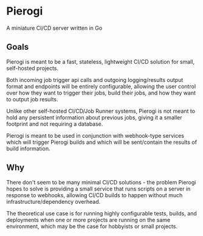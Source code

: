 # Pierogi
A miniature CI/CD server written in Go

## Goals
Pierogi is meant to be a fast, stateless, lightweight CI/CD solution for small, self-hosted projects.

Both incoming job trigger api calls and outgoing logging/results output format and endpoints will be entirely configurable, allowing the user control over how they want to trigger their jobs, build their jobs, and how they want to output job results.

Unlike other self-hosted CI/CD/Job Runner systems, Pierogi is not meant to hold any persistent information about previous jobs, giving it a smaller footprint and not requiring a database.

Pierogi is meant to be used in conjunction with webhook-type services which will trigger Pierogi builds and which will be sent/contain the results of build information.

## Why
There don't seem to be many minimal CI/CD solutions - the problem Pierogi hopes to solve is providing a small service that runs scripts on a server in response to webhooks, allowing CI/CD builds to happen without much infrastructure/dependency overhead.

The theoretical use case is for running highly configurable tests, builds, and deployments when one or more projects are running on the same environment, which may be the case for hobbyists or small projects.
